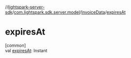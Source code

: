 //[lightspark-server-sdk](../../../index.md)/[com.lightspark.sdk.server.model](../index.md)/[InvoiceData](index.md)/[expiresAt](expires-at.md)

# expiresAt

[common]\
val [expiresAt](expires-at.md): Instant
